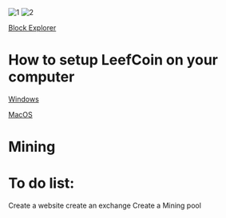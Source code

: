 
![1](https://user-images.githubusercontent.com/85453562/124568013-58b84a80-ddf9-11eb-9c30-e435cdd19a22.png)
![2](https://user-images.githubusercontent.com/85453562/124568017-59e97780-ddf9-11eb-96d7-f0353df39031.png)

[Block Explorer](http://104.248.117.139/)

# How to setup LeefCoin on your computer

[Windows](https://github.com/LeefCoin/LeefCoin/blob/main/Windows.md)

[MacOS](https://github.com/LeefCoin/LeefCoin/blob/main/MacOS.md)



# Mining

# To do list:
Create a website
create an exchange
Create a Mining pool


